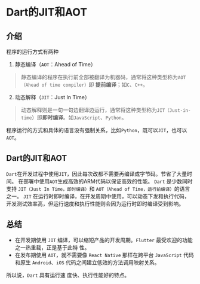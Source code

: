 
# Dart的JIT和AOT

## 介绍

程序的运行方式有两种

1. 静态编译（`AOT`：Ahead of Time）
> 静态编译的程序在执行前全部被翻译为机器码，通常将这种类型称为`AOT （Ahead of time compiler）`即 **提前编译**；如`C`、`C++`。
2. 动态解释（`JIT`：Just In Time）
> 动态解释则是一句一句边翻译边运行，通常将这种类型称为`JIT（Just-in-time`）即**即时编译**。如`JavaScript`、`Python`。

程序运行的方式和具体的语言没有强制关系，比如`Python`，既可以`JIT`，也可以`AOT`。

## Dart的JIT和AOT

`Dart`在开发过程中使用`JIT`，因此每次改都不需要再编译成字节码。节省了大量时间。
在部署中使用`AOT`生成高效的ARM代码以保证高效的性能。
`Dart` 是少数同时支持 `JIT（Just In Time，即时编译）`和 `AOT（Ahead of Time，运行前编译）`的语言之一。
`JIT` 在运行时即时编译，在开发周期中使用，可以动态下发和执行代码，开发测试效率高，但运行速度和执行性能则会因为运行时即时编译受到影响。

## 总结

* 在开发期使用 `JIT` 编译，可以缩短产品的开发周期。`Flutter` 最受欢迎的功能之一热重载，正是基于此特 性。
* 在发布期使用 `AOT`，就不需要像 `React Native` 那样在跨平台 `JavaScript` 代码和原生 `Android`、`iOS` 代码之间建立低效的方法调用映射关系。

所以说，`Dart` 具有运行速 度快、执行性能好的特点。